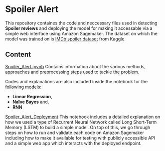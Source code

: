 # Spoiler Alert

This repository containes the code and neccessary files used in detecting **Spoiler reviews** and deploying the model for making it accessable via a simple web interface using Amazon Sagemaker. The dataset on which the model was trained on is [IMDb spoiler dataset](https://www.kaggle.com/rmisra/imdb-spoiler-dataset) from Kaggle.

## Content

[Spoiler_Alert.ipynb](https://github.com/samuel-Kurabachew/spoiler_alert/blob/main/Spoiler_Alert.ipynb) Contains information about the various methods, approaches and preprocessing steps used to tackle the problem.

Codes and explanations are also included inside the notebook for the following models:
* **Linear Regression**,
* **Naïve Bayes** and,
* **RNN**

[Spoiler_Alert_Deployment](https://github.com/samuel-Kurabachew/spoiler_alert/blob/main/Spoiler_Alert_Deployment.ipynb) This notebook includes a detailed explanation on how we used a type of Recurrent Neural Network called Long Short-Term Memory (LSTM) to build a simple model. On top of this, we go through steps on how to run and validate each code on Amazon Sagemaker including how to make it available for testing with publicly accessible API and a simple web app which interacts with the deployed endpoint.






